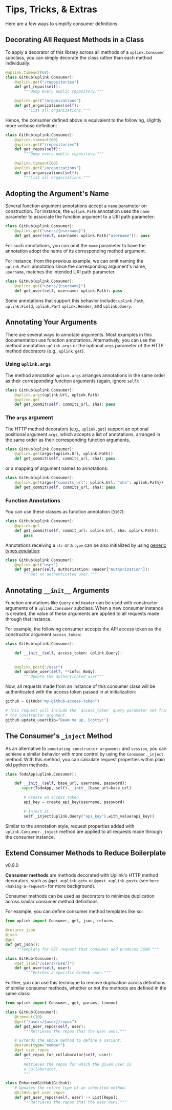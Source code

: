 # Tips, Tricks, & Extras

Here are a few ways to simplify consumer definitions.

## Decorating All Request Methods in a Class

To apply a decorator of this library across all methods of a
`uplink.Consumer` subclass, you can simply decorate the class rather
than each method individually:

``` python
@uplink.timeout(60)
class GitHub(uplink.Consumer):
    @uplink.get("/repositories")
    def get_repos(self):
        """Dump every public repository."""

    @uplink.get("/organizations")
    def get_organizations(self):
        """List all organizations."""
```

Hence, the consumer defined above is equivalent to the following,
slightly more verbose definition:

``` python
class GitHub(uplink.Consumer):
    @uplink.timeout(60)
    @uplink.get("/repositories")
    def get_repos(self):
        """Dump every public repository."""

    @uplink.timeout(60)
    @uplink.get("/organizations")
    def get_organizations(self):
        """List all organizations."""
```

## Adopting the Argument's Name

Several function argument annotations accept a `name` parameter on
construction. For instance, the `uplink.Path` annotation uses the
`name` parameter to associate the function argument to a URI path
parameter:

``` python
class GitHub(uplink.Consumer):
    @uplink.get("users/{username}")
    def get_user(self, username: uplink.Path("username")): pass
```

For such annotations, you can omit the `name` parameter to have the
annotation adopt the name of its corresponding method argument.

For instance, from the previous example, we can omit naming the
`uplink.Path` annotation since the corresponding argument's name,
`username`, matches the intended URI path parameter.

``` python
class GitHub(uplink.Consumer):
    @uplink.get("users/{username}")
    def get_user(self, username: uplink.Path): pass
```

Some annotations that support this behavior include: `uplink.Path`,
`uplink.Field`, `uplink.Part` `uplink.Header`, and `uplink.Query`.

## Annotating Your Arguments

There are several ways to annotate arguments. Most examples in this
documentation use function annotations. Alternatively, you can use the
method annotation `uplink.args` or the optional `args` parameter of the
HTTP method decorators (e.g., `uplink.get`).

### Using `uplink.args`

The method annotation `uplink.args` arranges annotations in the same
order as their corresponding function arguments (again, ignore `self`):

``` python
class GitHub(uplink.Consumer):
    @uplink.args(uplink.Url, uplink.Path)
    @uplink.get
    def get_commit(self, commits_url, sha): pass
```

### The `args` argument

The HTTP method decorators (e.g., `uplink.get`) support an optional
positional argument `args`, which accepts a list of annotations,
arranged in the same order as their corresponding function arguments,

``` python
class GitHub(uplink.Consumer):
    @uplink.get(args=(uplink.Url, uplink.Path))
    def get_commit(self, commits_url, sha): pass
```

or a mapping of argument names to annotations:

``` python
class GitHub(uplink.Consumer):
    @uplink.get(args={"commits_url": uplink.Url, "sha": uplink.Path})
    def get_commit(self, commits_url, sha): pass
```

### Function Annotations

You can use these classes as function annotation (`3107`):

``` python
class GitHub(uplink.Consumer):
    @uplink.get
    def get_commit(self, commit_url: uplink.Url, sha: uplink.Path):
        pass
```

Annotations receiving a `str` or a `type` can be also initialized by
using [generic types
emulation](https://docs.python.org/3/reference/datamodel.html#emulating-generic-types):

``` python
class GitHub(uplink.Consumer):
    @uplink.get("user")
    def get_user(self, authorization: Header["Authorization"]):
        """Get an authenticated user."""
```

## Annotating `__init__` Arguments

Function annotations like `Query` and `Header` can be used with
constructor arguments of a `uplink.Consumer` subclass. When a new
consumer instance is created, the value of these arguments are applied
to all requests made through that instance.

For example, the following consumer accepts the API access token as the
constructor argument `access_token`:

``` python
class GitHub(uplink.Consumer):

    def __init__(self, access_token: uplink.Query):
        ...

    @uplink.post("/user")
    def update_user(self, **info: Body):
        """Update the authenticated user"""
```

Now, all requests made from an instance of this consumer class will be
authenticated with the access token passed in at initialization:

``` python
github = GitHub("my-github-access-token")

# This request will include the `access_token` query parameter set from
# the constructor argument.
github.update_user(bio="Beam me up, Scotty!")
```

## The Consumer's `_inject` Method

As an alternative to `annotating constructor arguments` and `session`,
you can achieve a similar behavior with more control by using the
`Consumer._inject` method. With this method, you can calculate request
properties within plain old python methods.

``` python
class TodoApp(uplink.Consumer):

    def __init__(self, base_url, username, password):
       super(TodoApp, self).__init__(base_url=base_url)

        # Create an access token
        api_key = create_api_key(username, password)

        # Inject it.
        self._inject(uplink.Query("api_key").with_value(api_key))
```

Similar to the annotation style, request properties added with
`uplink.Consumer._inject` method are applied to all requests made
through the consumer instance.

## Extend Consumer Methods to Reduce Boilerplate

v0.9.0

**Consumer methods** are methods decorated with Uplink's HTTP method
decorators, such as `@get <uplink.get>` or `@post <uplink.post>` (see
`here <making-a-request>` for more background).

Consumer methods can be used as decorators to minimize duplication
across similar consumer method definitions.

For example, you can define consumer method templates like so:

``` python
from uplink import Consumer, get, json, returns

@returns.json
@json
@get
def get_json():
    """Template for GET request that consumes and produces JSON."""

class GitHub(Consumer):
    @get_json("/users/{user}")
    def get_user(self, user):
         """Fetches a specific GitHub user."""
```

Further, you can use this technique to remove duplication across
definitions of similar consumer methods, whether or not the methods are
defined in the same class:

``` python
from uplink import Consumer, get, params, timeout

class GitHub(Consumer):
    @timeout(10)
    @get("/users/{user}/repos")
    def get_user_repos(self, user):
        """Retrieves the repos that the user owns."""

    # Extends the above method to define a variant:
    @params(type="member")
    @get_user_repos
    def get_repos_for_collaborator(self, user):
        """
        Retrieves the repos for which the given user is
        a collaborator.
        """

class EnhancedGitHub(Github):
    # Updates the return type of an inherited method.
    @GitHub.get_user_repos
    def get_user_repos(self, user) -> List[Repo]:
        """Retrieves the repos that the user owns."""
```
